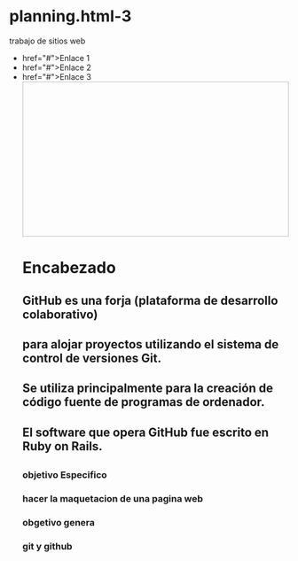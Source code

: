 # planning.html-3
trabajo de sitios web
<!DOPETY html>
<html>
<head>
<head>
<meta charst="utf> 
<litle>Document</litle>
</head> 
<body>
<div class="container">
<div src=imagenes/vuit.png" height="75"width="130"alt="">
<ul class="menu">
<li><a> href="#">Enlace 1</a></li>
<li><a> href="#">Enlace 2</a></li>
<li><a> href="#">Enlace 3</a></li>
<img scrc="imatges/imatge_sliderl.jpg"height="280"width="965" alt"">
<div class="row">
<h1>Encabezado</h2>
<h2>GitHub es una forja (plataforma de desarrollo colaborativo)<h2> 
<h2>para alojar proyectos utilizando el sistema de control de versiones Git.<h2> 
<h2>Se utiliza principalmente para la creación de código fuente de programas de ordenador.<h2>
 <h2>El software que opera GitHub fue escrito en Ruby on Rails.<h2>
<h3>objetivo Especifico<h3>
hacer la maquetacion de una pagina web<h3>
<h3>obgetivo genera<h3>
<h3>git y github<h3>
</body>
</html>




               
